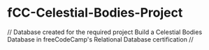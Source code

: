 # fCC-Celestial-Bodies-Project
// Database created for the required project Build a Celestial Bodies Database in freeCodeCamp's Relational Database certification //
